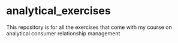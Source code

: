 # analytical_exercises

This repository is for all the exercises that come with my course on analytical consumer relationship management
